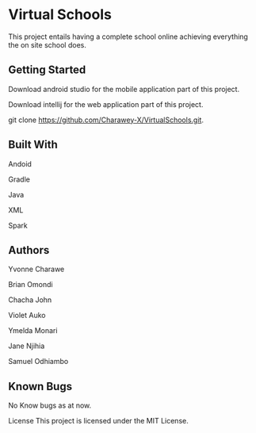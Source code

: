 # Virtual Schools
This project entails having a complete school online achieving everything the on site school does.

## Getting Started
Download android studio for the mobile application part of this project.

Download intellij for the web application part of this project.

git clone https://github.com/Charawey-X/VirtualSchools.git.

## Built With
Andoid 

Gradle 

Java

XML

Spark

## Authors
Yvonne Charawe

Brian Omondi

Chacha John

Violet Auko

Ymelda Monari

Jane Njihia

Samuel Odhiambo

## Known Bugs
No Know bugs as at now.

License
This project is licensed under the MIT License.

